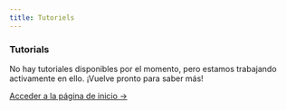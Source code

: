 ```yaml
---
title: Tutoriels
---
```


<div className="card">
  <h3>Tutorials</h3>
  <p>No hay tutoriales disponibles por el momento, pero estamos trabajando activamente en ello. ¡Vuelve pronto para saber más!</p>
  <a href="../" className="card-link">Acceder a la página de inicio &rarr;</a>
</div>
